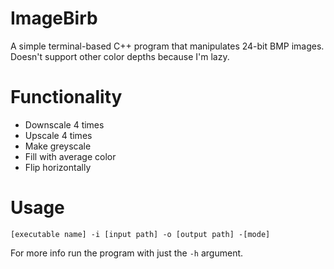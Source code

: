 # ImageBirb
A simple terminal-based C++ program that manipulates 24-bit BMP images. Doesn't support other color depths because I'm lazy.

# Functionality
- Downscale 4 times
- Upscale 4 times
- Make greyscale
- Fill with average color
- Flip horizontally

# Usage
` [executable name] -i [input path] -o [output path] -[mode] `

For more info run the program with just the ` -h ` argument.

